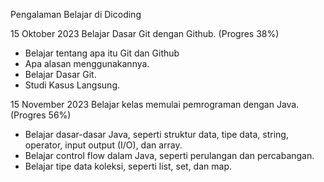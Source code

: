 Pengalaman Belajar di Dicoding

15 Oktober 2023
Belajar Dasar Git dengan Github. (Progres 38%)
* Belajar tentang apa itu Git dan Github
* Apa alasan menggunakannya.
* Belajar Dasar Git.
* Studi Kasus Langsung.

15 November 2023
Belajar kelas memulai pemrograman dengan Java. (Progres 56%)
* Belajar dasar-dasar Java, seperti struktur data, tipe data, string, operator, input output (I/O), dan array.
* Belajar control flow dalam Java, seperti perulangan dan percabangan.
* Belajar tipe data koleksi, seperti list, set, dan map.
